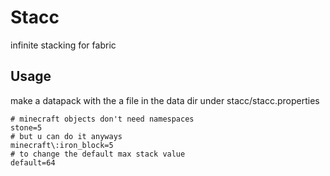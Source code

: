 # Stacc
infinite stacking for fabric

## Usage
make a datapack with the a file in the data dir under
stacc/stacc.properties

```properties
# minecraft objects don't need namespaces
stone=5
# but u can do it anyways
minecraft\:iron_block=5
# to change the default max stack value
default=64
```
